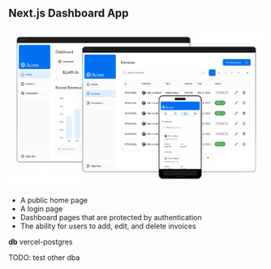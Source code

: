 ## Next.js Dashboard App


![Dashboard App image](public/image.png)

- A public home page
- A login page
- Dashboard pages that are protected by authentication
- The ability for users to add, edit, and delete invoices

**db**
vercel-postgres

TODO:
test other dba